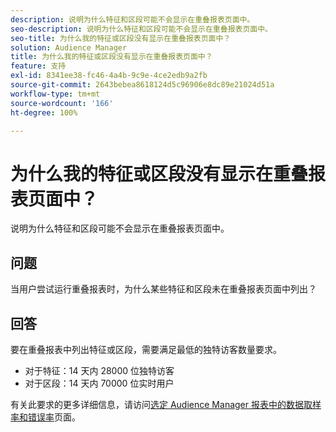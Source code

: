 ```yaml
---
description: 说明为什么特征和区段可能不会显示在重叠报表页面中。
seo-description: 说明为什么特征和区段可能不会显示在重叠报表页面中。
seo-title: 为什么我的特征或区段没有显示在重叠报表页面中？
solution: Audience Manager
title: 为什么我的特征或区段没有显示在重叠报表页面中？
feature: 支持
exl-id: 8341ee38-fc46-4a4b-9c9e-4ce2edb9a2fb
source-git-commit: 2643bebea8618124d5c96906e8dc89e21024d51a
workflow-type: tm+mt
source-wordcount: '166'
ht-degree: 100%

---
```


# 为什么我的特征或区段没有显示在重叠报表页面中？

说明为什么特征和区段可能不会显示在重叠报表页面中。

## 问题

当用户尝试运行重叠报表时，为什么某些特征和区段未在重叠报表页面中列出？

## 回答

要在重叠报表中列出特征或区段，需要满足最低的独特访客数量要求。

* 对于特征：14 天内 28000 位独特访客
* 对于区段：14 天内 70000 位实时用户

有关此要求的更多详细信息，请访问[选定 Audience Manager 报表中的数据取样率和错误率](../reporting/report-sampling.md)页面。
